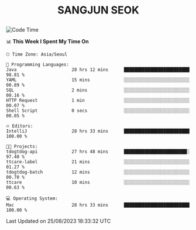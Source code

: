 <h1>
 <p align="center">
   SANGJUN SEOK
 </p>
</h1>

<!--START_SECTION:waka-->
![Code Time](http://img.shields.io/badge/Code%20Time-2%2C811%20hrs%2029%20mins-blue)

📊 **This Week I Spent My Time On** 

```text
🕑︎ Time Zone: Asia/Seoul

💬 Programming Languages: 
Java                     28 hrs 12 mins      █████████████████████████   98.81 % 
YAML                     15 mins             ░░░░░░░░░░░░░░░░░░░░░░░░░   00.89 % 
SQL                      2 mins              ░░░░░░░░░░░░░░░░░░░░░░░░░   00.16 % 
HTTP Request             1 min               ░░░░░░░░░░░░░░░░░░░░░░░░░   00.07 % 
Shell Script             0 secs              ░░░░░░░░░░░░░░░░░░░░░░░░░   00.05 % 

🔥 Editors: 
IntelliJ                 28 hrs 33 mins      █████████████████████████   100.00 % 

🐱‍💻 Projects: 
tdogtdog-api             27 hrs 48 mins      ████████████████████████░   97.40 % 
ttcare-label             21 mins             ░░░░░░░░░░░░░░░░░░░░░░░░░   01.27 % 
tdogtdog-batch           12 mins             ░░░░░░░░░░░░░░░░░░░░░░░░░   00.70 % 
ttcare                   10 mins             ░░░░░░░░░░░░░░░░░░░░░░░░░   00.63 % 

💻 Operating System: 
Mac                      28 hrs 33 mins      █████████████████████████   100.00 % 
```


 Last Updated on 25/08/2023 18:33:32 UTC
<!--END_SECTION:waka-->
